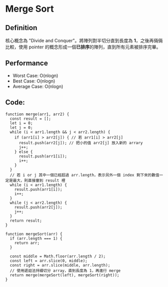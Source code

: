 Merge Sort
===

## Definition
核心概念為 "Divide and Conquer"。將陣列對半切分直到長度為 **1**，之後再倆倆比較，使用 pointer 的概念形成一個**已排序**的陣列，直到所有元素被排序完畢。

## Performance
* Worst Case: O(nlogn)
* Best Case: O(nlogn)
* Average Case: O(nlogn)

## Code:
```
function merge(arr1, arr2) {
  const result = [];
  let i = 0;
  let j = 0;
  while (i < arr1.length && j < arr2.length) {
    if (arr1[i] > arr2[j]) { // 若 arr1[i] > arr2[j]
      result.push(arr2[j]); // 把小的值 arr2[j] 放入新的 arrary
      j++;
    } else {
      result.push(arr1[i]);
      i++;
    }
  }
  // 若 i or j 其中一個已經超過 arr.length，表示另外一個 index 剩下來的數值一定是最大，則直接塞到 result 裡
  while (i < arr1.length) {
    result.push(arr1[i]);
    i++;
  }
  while (j < arr2.length) {
    result.push(arr2[j]);
    j++;
  }
  return result;
}

function mergeSort(arr) {
  if (arr.length === 1) {
    return arr;
  }

  const middle = Math.floor(arr.length / 2);
  const left = arr.slice(0, middle);
  const right = arr.slice(middle, arr.length);
  // 使用遞迴法持續切分 array，直到長度為 1，再進行 merge
  return merge(mergeSort(left), mergeSort(right));
}
```